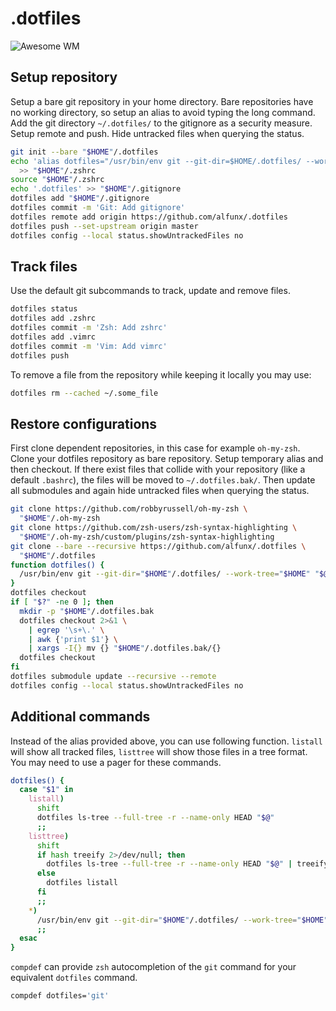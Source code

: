 # .dotfiles

![Awesome WM](https://i.imgur.com/yz06QFN.png)

## Setup repository

Setup a bare git repository in your home directory. Bare repositories have no
working directory, so setup an alias to avoid typing the long command. Add the
git directory `~/.dotfiles/` to the gitignore as a security measure. Setup
remote and push. Hide untracked files when querying the status.

```bash
git init --bare "$HOME"/.dotfiles
echo 'alias dotfiles="/usr/bin/env git --git-dir=$HOME/.dotfiles/ --work-tree=$HOME"' \
  >> "$HOME"/.zshrc
source "$HOME"/.zshrc
echo '.dotfiles' >> "$HOME"/.gitignore
dotfiles add "$HOME"/.gitignore
dotfiles commit -m 'Git: Add gitignore'
dotfiles remote add origin https://github.com/alfunx/.dotfiles
dotfiles push --set-upstream origin master
dotfiles config --local status.showUntrackedFiles no
```

## Track files

Use the default git subcommands to track, update and remove files.

```bash
dotfiles status
dotfiles add .zshrc
dotfiles commit -m 'Zsh: Add zshrc'
dotfiles add .vimrc
dotfiles commit -m 'Vim: Add vimrc'
dotfiles push
```

To remove a file from the repository while keeping it locally you may use:

```bash
dotfiles rm --cached ~/.some_file
```

## Restore configurations

First clone dependent repositories, in this case for example `oh-my-zsh`. Clone
your dotfiles repository as bare repository. Setup temporary alias and then
checkout. If there exist files that collide with your repository (like a default
`.bashrc`), the files will be moved to `~/.dotfiles.bak/`. Then update all
submodules and again hide untracked files when querying the status.

```bash
git clone https://github.com/robbyrussell/oh-my-zsh \
  "$HOME"/.oh-my-zsh
git clone https://github.com/zsh-users/zsh-syntax-highlighting \
  "$HOME"/.oh-my-zsh/custom/plugins/zsh-syntax-highlighting
git clone --bare --recursive https://github.com/alfunx/.dotfiles \
  "$HOME"/.dotfiles
function dotfiles() {
  /usr/bin/env git --git-dir="$HOME"/.dotfiles/ --work-tree="$HOME" "$@"
}
dotfiles checkout
if [ "$?" -ne 0 ]; then
  mkdir -p "$HOME"/.dotfiles.bak
  dotfiles checkout 2>&1 \
    | egrep '\s+\.' \
    | awk {'print $1'} \
    | xargs -I{} mv {} "$HOME"/.dotfiles.bak/{}
  dotfiles checkout
fi
dotfiles submodule update --recursive --remote
dotfiles config --local status.showUntrackedFiles no
```

## Additional commands

Instead of the alias provided above, you can use following function. `listall`
will show all tracked files, `listtree` will show those files in a tree format.
You may need to use a pager for these commands.

```bash
dotfiles() {
  case "$1" in
    listall)
      shift
      dotfiles ls-tree --full-tree -r --name-only HEAD "$@"
      ;;
    listtree)
      shift
      if hash treeify 2>/dev/null; then
        dotfiles ls-tree --full-tree -r --name-only HEAD "$@" | treeify
      else
        dotfiles listall
      fi
      ;;
    *)
      /usr/bin/env git --git-dir="$HOME"/.dotfiles/ --work-tree="$HOME" "$@"
      ;;
  esac
}
```

`compdef` can provide `zsh` autocompletion of the `git` command for your
equivalent `dotfiles` command.

```bash
compdef dotfiles='git'
```
